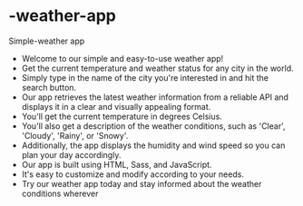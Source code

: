 # -weather-app
 Simple-weather app


- Welcome to our simple and easy-to-use weather app!
- Get the current temperature and weather status for any city in the world.
- Simply type in the name of the city you're interested in and hit the search button.
- Our app retrieves the latest weather information from a reliable API and displays it in a clear and visually appealing format.
- You'll get the current temperature in degrees Celsius.
- You'll also get a description of the weather conditions, such as 'Clear', 'Cloudy', 'Rainy', or 'Snowy'.
- Additionally, the app displays the humidity and wind speed so you can plan your day accordingly.
- Our app is built using HTML, Sass, and JavaScript.
- It's easy to customize and modify according to your needs.
- Try our weather app today and stay informed about the weather conditions wherever
